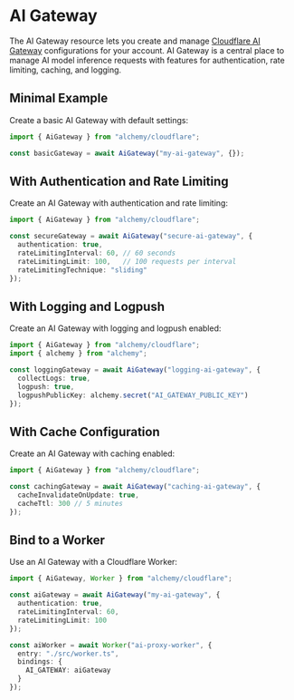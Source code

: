 # AI Gateway

The AI Gateway resource lets you create and manage [Cloudflare AI Gateway](https://developers.cloudflare.com/ai-gateway/) configurations for your account. AI Gateway is a central place to manage AI model inference requests with features for authentication, rate limiting, caching, and logging.

## Minimal Example

Create a basic AI Gateway with default settings:

```ts
import { AiGateway } from "alchemy/cloudflare";

const basicGateway = await AiGateway("my-ai-gateway", {});
```

## With Authentication and Rate Limiting

Create an AI Gateway with authentication and rate limiting:

```ts
import { AiGateway } from "alchemy/cloudflare";

const secureGateway = await AiGateway("secure-ai-gateway", {
  authentication: true,
  rateLimitingInterval: 60, // 60 seconds
  rateLimitingLimit: 100,   // 100 requests per interval
  rateLimitingTechnique: "sliding"
});
```

## With Logging and Logpush

Create an AI Gateway with logging and logpush enabled:

```ts
import { AiGateway } from "alchemy/cloudflare";
import { alchemy } from "alchemy";

const loggingGateway = await AiGateway("logging-ai-gateway", {
  collectLogs: true,
  logpush: true,
  logpushPublicKey: alchemy.secret("AI_GATEWAY_PUBLIC_KEY")
});
```

## With Cache Configuration

Create an AI Gateway with caching enabled:

```ts
import { AiGateway } from "alchemy/cloudflare";

const cachingGateway = await AiGateway("caching-ai-gateway", {
  cacheInvalidateOnUpdate: true,
  cacheTtl: 300 // 5 minutes
});
```

## Bind to a Worker

Use an AI Gateway with a Cloudflare Worker:

```ts
import { AiGateway, Worker } from "alchemy/cloudflare";

const aiGateway = await AiGateway("my-ai-gateway", {
  authentication: true,
  rateLimitingInterval: 60,
  rateLimitingLimit: 100
});

const aiWorker = await Worker("ai-proxy-worker", {
  entry: "./src/worker.ts",
  bindings: {
    AI_GATEWAY: aiGateway
  }
});
``` 